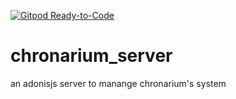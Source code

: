 [![Gitpod Ready-to-Code](https://img.shields.io/badge/Gitpod-Ready--to--Code-blue?logo=gitpod)](https://gitpod.io/#https://github.com/danilexx/keeper) 

# chronarium_server
 an adonisjs server to manange chronarium's system
